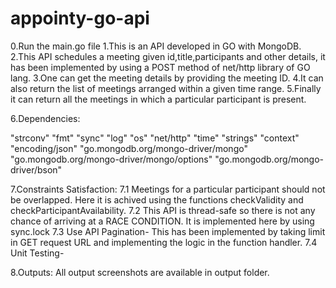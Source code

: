 # appointy-go-api

0.Run the main.go file
1.This is an API developed in GO with MongoDB. 
2.This API schedules a meeting given id,title,participants and other details, it has been implemented by using a POST method of net/http library of GO lang.
3.One can get the meeting details by providing the meeting ID.
4.It can also return the list of meetings arranged within a given time range.
5.Finally it can return all the meetings in which a particular participant is present.

6.Dependencies:

"strconv"
"fmt"
"sync"
"log"
"os"
"net/http"
"time"
"strings"
"context"
"encoding/json"
"go.mongodb.org/mongo-driver/mongo"
"go.mongodb.org/mongo-driver/mongo/options"
"go.mongodb.org/mongo-driver/bson"

7.Constraints Satisfaction:
  7.1 Meetings for a particular participant should not be overlapped. Here it is achived using the functions checkValidity and checkParticipantAvailability.
  7.2 This API is thread-safe so there is not any chance of arriving at a RACE CONDITION. It is implemented here by using sync.lock
  7.3 Use API Pagination- This has been implemented by taking limit in GET request URL and implementing the logic in the function handler.
  7.4 Unit Testing-
 
8.Outputs:
All output screenshots are available in output folder.
